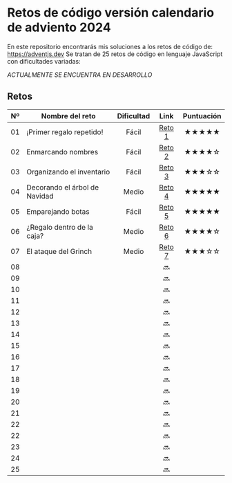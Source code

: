 # Retos de código versión calendario de adviento 2024

En este repositorio encontrarás mis soluciones a los retos de código de: https://adventjs.dev
Se tratan de 25 retos de código en lenguaje JavaScript con dificultades variadas: 

*ACTUALMENTE SE ENCUENTRA EN DESARROLLO*

## Retos
| Nº | Nombre del reto | Dificultad | Link | Puntuación |
| :-: | --- | :-: | :-: | :-: |
| 01  | ¡Primer regalo repetido! | Fácil | [Reto 1](https://github.com/Sara-404/adventjs-2024/blob/main/reto1.md) | ★★★★★ |
| 02  | Enmarcando nombres | Fácil | [Reto 2](https://github.com/Sara-404/adventjs-2024/blob/main/reto2.md) | ★★★★☆ |
| 03  | Organizando el inventario | Fácil | [Reto 3](https://github.com/Sara-404/adventjs-2024/blob/main/reto3.md) | ★★★☆☆ |
| 04  | Decorando el árbol de Navidad | Medio | [Reto 4](https://github.com/Sara-404/adventjs-2024/blob/main/reto4.md) | ★★★★★ |
| 05  | Emparejando botas | Fácil | [Reto 5](https://github.com/Sara-404/adventjs-2024/blob/main/reto5.md) | ★★★★★ |
| 06  | ¿Regalo dentro de la caja? | Medio | [Reto 6](https://github.com/Sara-404/adventjs-2024/blob/main/reto6.md) | ★★★★☆ |
| 07  | El ataque del Grinch | Medio | [Reto 7](https://github.com/Sara-404/adventjs-2024/blob/main/reto7.md) | ★★★☆☆ |
| 08  |   |  | :soon: |  |
| 09  |   |  | :soon: |  |
| 10  |   |  | :soon: |  |
| 11  |   |  | :soon: |  |
| 12  |   |  | :soon: |  |
| 13  |   |  | :soon: |  |
| 14  |   |  | :soon: |  |
| 15  |   |  | :soon: |  |
| 16  |   |  | :soon: |  |
| 17  |   |  | :soon: |  |
| 18  |   |  | :soon: |  |
| 19  |   |  | :soon: |  |
| 20  |   |  | :soon: |  |
| 21  |   |  | :soon: |  |
| 22  |   |  | :soon: |  |
| 22  |   |  | :soon: |  |
| 23  |   |  | :soon: |  |
| 24  |   |  | :soon: |  |
| 25  |   |  | :soon: |  |
